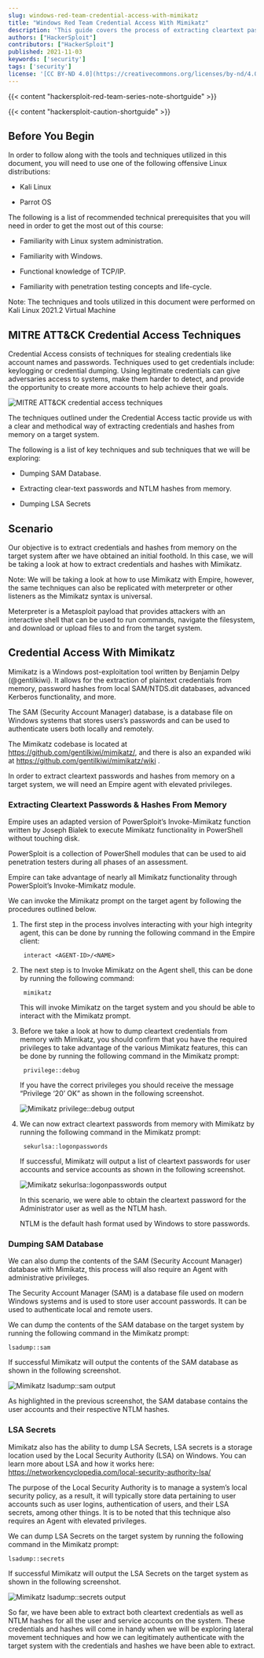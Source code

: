 ```yaml
---
slug: windows-red-team-credential-access-with-mimikatz
title: "Windows Red Team Credential Access With Mimikatz"
description: 'This guide covers the process of extracting cleartext passwords and hashes from Windows system by leveraging tools like Mimikatz.'
authors: ["HackerSploit"]
contributors: ["HackerSploit"]
published: 2021-11-03
keywords: ['security']
tags: ['security']
license: '[CC BY-ND 4.0](https://creativecommons.org/licenses/by-nd/4.0)'
---
```


{{< content "hackersploit-red-team-series-note-shortguide" >}}

{{< content "hackersploit-caution-shortguide" >}}

## Before You Begin

In order to follow along with the tools and techniques utilized in this document, you will need to use one of the following offensive Linux distributions:

- Kali Linux

- Parrot OS

The following is a list of recommended technical prerequisites that you will need in order to get the most out of this course:

- Familiarity with Linux system administration.

- Familiarity with Windows.

- Functional knowledge of TCP/IP.

- Familiarity with penetration testing concepts and life-cycle.

Note: The techniques and tools utilized in this document were performed on Kali Linux 2021.2 Virtual Machine

## MITRE ATT&CK Credential Access Techniques

Credential Access consists of techniques for stealing credentials like account names and passwords. Techniques used to get credentials include: keylogging or credential dumping. Using legitimate credentials can give adversaries access to systems, make them harder to detect, and provide the opportunity to create more accounts to help achieve their goals.

![MITRE ATT&CK credential access techniques](mitre-attack-credential-access-techniques.png "MITRE ATT&CK credential access techniques")


The techniques outlined under the Credential Access tactic provide us with a clear and methodical way of extracting credentials and hashes from memory on a target system.

The following is a list of key techniques and sub techniques that we will be exploring:

- Dumping SAM Database.

- Extracting clear-text passwords and NTLM hashes from memory.

- Dumping LSA Secrets

## Scenario

Our objective is to extract credentials and hashes from memory on the target system after we have obtained an initial foothold. In this case, we will be taking a look at how to extract credentials and hashes with Mimikatz.

Note: We will be taking a look at how to use Mimikatz with Empire, however, the same techniques can also be replicated with meterpreter or other listeners as the Mimikatz syntax is universal.

Meterpreter is a Metasploit payload that provides attackers with an interactive shell that can be used to run commands, navigate the filesystem, and download or upload files to and from the target system.

## Credential Access With Mimikatz

Mimikatz is a Windows post-exploitation tool written by Benjamin Delpy (@gentilkiwi). It allows for the extraction of plaintext credentials from memory, password hashes from local SAM/NTDS.dit databases, advanced Kerberos functionality, and more.

The SAM (Security Account Manager) database, is a database file on Windows systems that stores users’s passwords and can be used to authenticate users both locally and remotely.

The Mimikatz codebase is located at https://github.com/gentilkiwi/mimikatz/, and there is also an expanded wiki at https://github.com/gentilkiwi/mimikatz/wiki .

In order to extract cleartext passwords and hashes from memory on a target system, we will need an Empire agent with elevated privileges.

### Extracting Cleartext Passwords & Hashes From Memory

Empire uses an adapted version of PowerSploit’s Invoke-Mimikatz function written by Joseph Bialek to execute Mimikatz functionality in PowerShell without touching disk.

PowerSploit is a collection of PowerShell modules that can be used to aid penetration testers during all phases of an assessment.

Empire can take advantage of nearly all Mimikatz functionality through PowerSploit’s Invoke-Mimikatz module.

We can invoke the Mimikatz prompt on the target agent by following the procedures outlined below.

1. The first step in the process involves interacting with your high integrity agent, this can be done by running the following command in the Empire client:

        interact <AGENT-ID>/<NAME>

1. The next step is to Invoke Mimikatz on the Agent shell, this can be done by running the following command:

        mimikatz

    This will invoke Mimikatz on the target system and you should be able to interact with the Mimikatz prompt.

1. Before we take a look at how to dump cleartext credentials from memory with Mimikatz, you should confirm that you have the required privileges to take advantage of the various Mimikatz features, this can be done by running the following command in the Mimikatz prompt:


        privilege::debug


    If you have the correct privileges you should receive the message “Privilege ‘20’ OK” as shown in the following screenshot.

    ![Mimikatz privilege::debug output](mimikatz-privilege-debug-output.png "Mimikatz privilege::debug output")

1. We can now extract cleartext passwords from memory with Mimikatz by running the following command in the Mimikatz prompt:

        sekurlsa::logonpasswords

    If successful, Mimikatz will output a list of cleartext passwords for user accounts and service accounts as shown in the following screenshot.

    ![Mimikatz sekurlsa::logonpasswords output](mimikatz-sekurlsa-logonpasswords-output.png "Mimikatz sekurlsa::logonpasswords output")

    In this scenario, we were able to obtain the cleartext password for the Administrator user as well as the NTLM hash.

    NTLM is the default hash format used by Windows to store passwords.

### Dumping SAM Database

We can also dump the contents of the SAM (Security Account Manager) database with Mimikatz, this process will also require an Agent with administrative privileges.

The Security Account Manager (SAM) is a database file used on modern Windows systems and is used to store user account passwords. It can be used to authenticate local and remote users.

We can dump the contents of the SAM database on the target system by running the following command in the Mimikatz prompt:

    lsadump::sam

If successful Mimikatz will output the contents of the SAM database as shown in the following screenshot.

![Mimikatz lsadump::sam output](mimikatz-lsadump-sam-output.png "Mimikatz lsadump::sam output")

As highlighted in the previous screenshot, the SAM database contains the user accounts and their respective NTLM hashes.

### LSA Secrets

Mimikatz also has the ability to dump LSA Secrets, LSA secrets is a storage location used by the Local Security Authority (LSA) on Windows.
You can learn more about LSA and how it works here: https://networkencyclopedia.com/local-security-authority-lsa/

The purpose of the Local Security Authority is to manage a system’s local security policy, as a result, it will typically store data pertaining to user accounts such as user logins, authentication of users, and their LSA secrets, among other things. It is to be noted that this technique also requires an Agent with elevated privileges.

We can dump LSA Secrets on the target system by running the following command in the Mimikatz prompt:

    lsadump::secrets

If successful Mimikatz will output the LSA Secrets on the target system as shown in the following screenshot.

![Mimikatz lsadump::secrets output](mimikatz-lsadump-secrets-output.png "Mimikatz lsadump::secrets output")

So far, we have been able to extract both cleartext credentials as well as NTLM hashes for all the user and service accounts on the system. These credentials and hashes will come in handy when we will be exploring lateral movement techniques and how we can legitimately authenticate with the target system with the credentials and hashes we have been able to extract.
